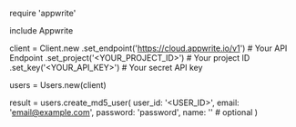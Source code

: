 require 'appwrite'

include Appwrite

client = Client.new
    .set_endpoint('https://cloud.appwrite.io/v1') # Your API Endpoint
    .set_project('<YOUR_PROJECT_ID>') # Your project ID
    .set_key('<YOUR_API_KEY>') # Your secret API key

users = Users.new(client)

result = users.create_md5_user(
    user_id: '<USER_ID>',
    email: 'email@example.com',
    password: 'password',
    name: '<NAME>' # optional
)

